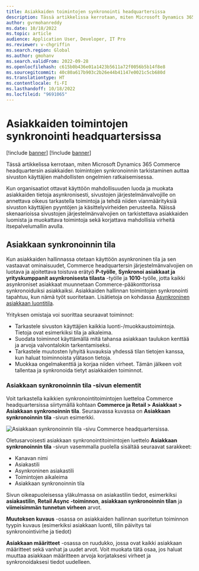 ```yaml
---
title: Asiakkaiden toimintojen synkronointi headquartersissa
description: Tässä artikkelissa kerrotaan, miten Microsoft Dynamics 365 Commerce headquartersin asiakkaiden toimintojen synkronoinnin tarkistaminen auttaa sivuston käyttäjien mahdollisten ongelmien ratkaisemisessa.
author: gvrmohanreddy
ms.date: 10/18/2022
ms.topic: article
audience: Application User, Developer, IT Pro
ms.reviewer: v-chgriffin
ms.search.region: Global
ms.author: gmohanv
ms.search.validFrom: 2022-09-28
ms.openlocfilehash: c615b0b436e01a1423b5611a72f0056b5b14f8e8
ms.sourcegitcommit: 40c80a617b903c2b26e44b41147e0021c5cb680d
ms.translationtype: HT
ms.contentlocale: fi-FI
ms.lasthandoff: 10/18/2022
ms.locfileid: "9691065"
---
```

# <a name="audit-synchronization-of-customer-operations-in-headquarters"></a>Asiakkaiden toimintojen synkronointi headquartersissa

[!include [banner](includes/banner.md)]
[!include [banner](includes/preview-banner.md)]

Tässä artikkelissa kerrotaan, miten Microsoft Dynamics 365 Commerce headquartersin asiakkaiden toimintojen synkronoinnin tarkistaminen auttaa sivuston käyttäjien mahdollisten ongelmien ratkaisemisessa.

Kun organisaatiot ottavat käyttöön mahdollisuuden luoda ja muokata asiakkaiden tietoja asynkronisesti, sivustojen järjestelmänvalvojille on annettava oikeus tarkastella toimintoja ja tehdä niiden vianmäärityksiä sivuston käyttäjien pyyntöjen ja käsittelyvirheiden perusteella. Näissä skenaarioissa sivustojen järjestelmänvalvojien on tarkistettava asiakkaiden luomista ja muokattava toimintoja sekä korjattava mahdollisia virheitä itsepalvelumallin avulla.

## <a name="customer-synchronization-status"></a>Asiakkaan synkronoinnin tila

Kun asiakkaiden hallinnassa otetaan käyttöön asynkroninen tila ja sen vastaavat ominaisuudet, Commerce headquartersin järjestelmänvalvojien on luotava ja ajoitettava toistuva erätyö **P-työlle**, **Synkronoi asiakkaat ja yrityskumppanit asynkronisesta tilasta** -työlle ja **1010**-työlle, jotta kaikki asynkroniset asiakkaat muunnetaan Commerce-pääkonttorissa synkronoiduiksi asiakkaiksi. Asiakkaiden hallinnan toimintojen synkronointi tapahtuu, kun nämä työt suoritetaan. Lisätietoja on kohdassa [Asynkroninen asiakkaan luontitila](async-customer-mode.md).

Yrityksen omistaja voi suorittaa seuraavat toiminnot:

- Tarkastele sivuston käyttäjien kaikkia luonti-/muokkaustoimintoja. Tietoja ovat esimerkiksi tila ja aikaleima.
- Suodata toiminnot käyttämällä mitä tahansa asiakkaan taulukon kenttää ja arvoja valvontalokin tarkentamiseksi.
- Tarkastele muutosten lyhyitä kuvauksia yhdessä tilan tietojen kanssa, kun haluat toiminnoista ylätason tietoja.
- Muokkaa ongelmakenttiä ja korjaa niiden virheet. Tämän jälkeen voit tallentaa ja synkronoida tietyt asiakkaiden toiminnot.

### <a name="elements-on-the-customer-synchronization-status-page"></a>Asiakkaan synkronoinnin tila -sivun elementit

Voit tarkastella kaikkien synkronointitoimintojen luetteloa Commerce headquartersissa siirtymällä kohtaan **Commerce ja Retail \> Asiakkaat \> Asiakkaan synkronoinnin tila**. Seuraavassa kuvassa on **Asiakkaan synkronoinnin tila** -sivun esimerkki.

![Asiakkaan synkronoinnin tila -sivu Commerce headquartersissa.](media/D365-Commerce-Customer-Mgmt-Audi-Async-Operations.png)

Oletusarvoisesti asiakkaan synkronointitoimintojen luettelo **Asiakkaan synkronoinnin tila** -sivun vasemmalla puolella sisältää seuraavat sarakkeet:

- Kanavan nimi
- Asiakastili
- Asynkroninen asiakastili
- Toimintojen aikaleima
- Asiakkaan synkronoinnin tila

Sivun oikeapuoleisessa yläkulmassa on asiakastilin tiedot, esimerkiksi **asiakastilin**, **Retail Async -toiminnon**, **asiakkaan synkronoinnin tilan** ja **viimeisimmän tunnetun virheen** arvot.

**Muutoksen kuvaus** -osassa on asiakkaiden hallinnan suoritetun toiminnon tyypin kuvaus (esimerkiksi asiakkaan luonti, tilin päivitys tai synkronointivirhe ja tiedot)

**Asiakkaan määritteet** -osassa on ruudukko, jossa ovat kaikki asiakkaan määritteet sekä vanhat ja uudet arvot. Voit muokata tätä osaa, jos haluat muuttaa asiakkaan määritteen arvoja korjataksesi virheet ja synkronoidaksesi tiedot uudelleen.
